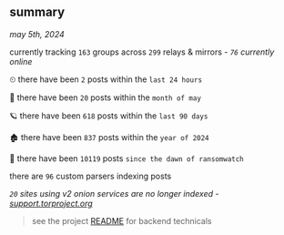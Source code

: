 
## summary
_may 5th, 2024_

currently tracking `163` groups across `299` relays & mirrors - _`76` currently online_

⏲ there have been `2` posts within the `last 24 hours`

🦈 there have been `20` posts within the `month of may`

🪐 there have been `618` posts within the `last 90 days`

🏚 there have been `837` posts within the `year of 2024`

🦕 there have been `10119` posts `since the dawn of ransomwatch`

there are `96` custom parsers indexing posts

_`20` sites using v2 onion services are no longer indexed - [support.torproject.org](https://support.torproject.org/onionservices/v2-deprecation/)_

> see the project [README](https://github.com/joshhighet/ransomwatch#ransomwatch--) for backend technicals
